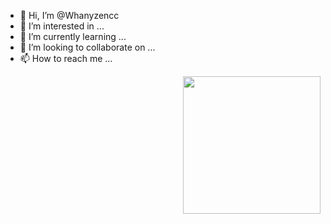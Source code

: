 - 👋 Hi, I’m @Whanyzencc
- 👀 I’m interested in ...
- 🌱 I’m currently learning ...
- 💞️ I’m looking to collaborate on ...
- 📫 How to reach me ...

<img src="https://github.com/Whanyzencc/Whanyzencc/blob/main/pinterestdownloader.com-1701764866.562062.gif" align="right" width="220">
<!---
Whanyzencc/Whanyzencc is a ✨ special ✨ repository because its `README.md` (this file) appears on your GitHub profile.
You can click the Preview link to take a look at your changes.
--->

